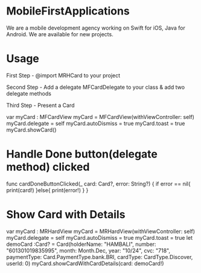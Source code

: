 # MobileFirstApplications

We are a mobile development agency working on Swift for iOS, Java for Android. We are available for new projects.

# Usage

First Step - @import MRHCard to your project

Second Step - Add a delegate MFCardDelegate to your class & add two delegate methods

Third Step - Present a Card

var myCard : MFCardView
myCard  = MFCardView(withViewController: self)
myCard.delegate = self
myCard.autoDismiss = true
myCard.toast = true
myCard.showCard()

# Handle Done button(delegate method) clicked

func cardDoneButtonClicked(_ card: Card?, error: String?) {
if error == nil{
print(card!)
}else{
print(error!)
}
}


# Show Card with Details

var myCard : MRHardView
myCard  = MRHardView(withViewController: self)
myCard.delegate = self
myCard.autoDismiss = true
myCard.toast = true
let demoCard :Card? = Card(holderName: "HAMBALI", number:  "601301019835995", month: Month.Dec, year: "10/24", cvc: "718", paymentType: Card.PaymentType.bank.BRI, cardType: CardType.Discover, userId: 0)
myCard.showCardWithCardDetails(card: demoCard!)




